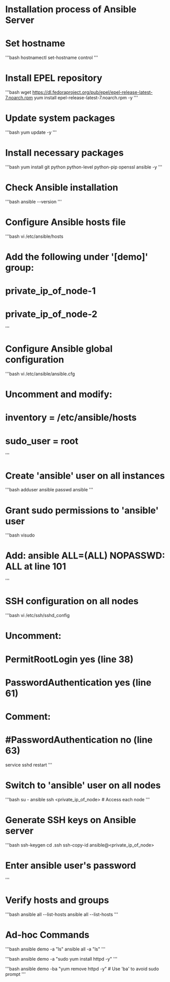 # Installation process of Ansible Server

# Set hostname
'''bash
hostnamectl set-hostname control
'''

# Install EPEL repository
'''bash
wget https://dl.fedoraproject.org/pub/epel/epel-release-latest-7.noarch.rpm
yum install epel-release-latest-7.noarch.rpm -y
'''

# Update system packages
'''bash
yum update -y
'''

# Install necessary packages
'''bash
yum install git python python-level python-pip openssl ansible -y
'''

# Check Ansible installation
'''bash
ansible --version
'''

# Configure Ansible hosts file
'''bash
vi /etc/ansible/hosts
# Add the following under '[demo]' group:
# private_ip_of_node-1
# private_ip_of_node-2
'''

# Configure Ansible global configuration
'''bash
vi /etc/ansible/ansible.cfg
# Uncomment and modify:
# inventory = /etc/ansible/hosts
# sudo_user = root
'''

# Create 'ansible' user on all instances
'''bash
adduser ansible
passwd ansible
'''

# Grant sudo permissions to 'ansible' user
'''bash
visudo
# Add: ansible ALL=(ALL) NOPASSWD: ALL at line 101
'''

# SSH configuration on all nodes
'''bash
vi /etc/ssh/sshd_config
# Uncomment:
# PermitRootLogin yes (line 38)
# PasswordAuthentication yes (line 61)
# Comment:
# #PasswordAuthentication no (line 63)
service sshd restart
'''

# Switch to 'ansible' user on all nodes
'''bash
su - ansible
ssh <private_ip_of_node> # Access each node
'''

# Generate SSH keys on Ansible server
'''bash
ssh-keygen
cd .ssh
ssh-copy-id ansible@<private_ip_of_node>
# Enter ansible user's password
'''

# Verify hosts and groups
'''bash
ansible all --list-hosts
ansible all --list-hosts
'''

# Ad-hoc Commands
'''bash
ansible demo -a "ls"
ansible all -a "ls"
'''

'''bash
ansible demo -a "sudo yum install httpd -y"
'''

'''bash
ansible demo -ba "yum remove httpd -y" # Use 'ba' to avoid sudo prompt
'''

